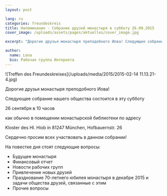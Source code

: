 ```yaml
---
layout: post

lang: ru
categories: freundeskreis
title: Напоминание - Собрание друзей монастыря в субботу 26.09.2015
cover_image: /uploads/assets/pages/aktuelles/cover_image.jpg

excerpt: "Дорогие друзья монастыря преподобного Иова! Следующее собрание нашего общества состоится в эту субботу ..."

author:
  name: Lena
  bio: Рабочая группа Интернета
---
```


![Treffen des Freundeskreises](/uploads/media/2015/2015-02-14 11.13.21-4.jpg)

Дорогие друзья монастыря преподобного Иова!

Следующее собрание нашего общества состоится в эту субботу

26 сентября в 10 часов

как обычно в помещении монастырской библиотеки по адресу

Kloster des Hl. Hiob in 81247 München, Hofbauernstr. 26

Сердечно просим всех участвовать в данном собрании!

На повестке дня стоят следующие вопросы:

- Будущее монастыря
- Финансовый отчет
- Новости рабочих групп
- Привлечение новых друзей
- Празднование 70-летнего юбилея монастыря в декабре 2015 и задачи общества друзей, связанные с этим
- Прочие вопросы
